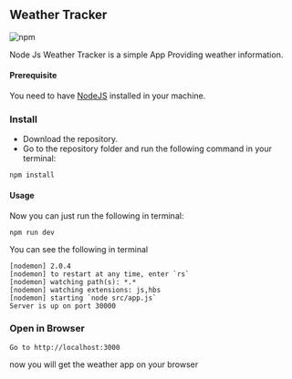 ## Weather Tracker

![npm](https://img.shields.io/npm/l/express.svg) 

Node Js Weather Tracker is a simple App Providing weather information.

#### Prerequisite

You need to have [NodeJS](https://nodejs.org/en/) installed in your machine.

### Install

* Download the repository.
* Go to the repository folder and run the following command in your terminal:

```
npm install
```

#### Usage

Now you can just run the following in terminal:

```
npm run dev
```

You can see the following in terminal

```
[nodemon] 2.0.4
[nodemon] to restart at any time, enter `rs`
[nodemon] watching path(s): *.*
[nodemon] watching extensions: js,hbs
[nodemon] starting `node src/app.js`
Server is up on port 30000
```

### Open in Browser


```
Go to http://localhost:3000
```

now you will get the weather app on your browser



```
```
